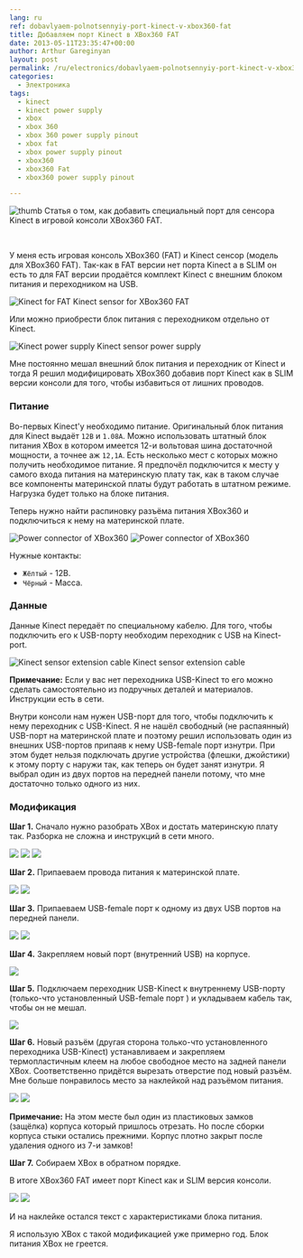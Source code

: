 ```yaml
---
lang: ru
ref: dobavlyaem-polnotsennyiy-port-kinect-v-xbox360-fat
title: Добавляем порт Kinect в XBox360 FAT
date: 2013-05-11T23:35:47+00:00
author: Arthur Gareginyan
layout: post
permalink: /ru/electronics/dobavlyaem-polnotsennyiy-port-kinect-v-xbox360-fat.html
categories:
  - Электроника
tags:
  - kinect
  - kinect power supply
  - xbox
  - xbox 360
  - xbox 360 power supply pinout
  - xbox fat
  - xbox power supply pinout
  - xbox360
  - xbox360 Fat
  - xbox360 power supply pinout

---
```


![thumb](/images/dobavlyaem-polnotsennyiy-port-kinect-v-xbox360-fat/kinect-top-hard-01-top.jpg)
Статья о том, как добавить специальный порт для сенсора Kinect в игровой консоли XBox360 FAT.

&nbsp;
&nbsp;
&nbsp;

У меня есть игровая консоль XBox360 (FAT) и Kinect сенсор (модель для XBox360 FAT). Так-как в FAT версии нет порта Kinect а в SLIM он есть то для FAT версии продаётся комплект Kinect с внешним блоком питания и переходником на USB.

<img src="/images/dobavlyaem-polnotsennyiy-port-kinect-v-xbox360-fat/Kinect-for-FAT.jpg" alt="Kinect for FAT" />
<caption>Kinect sensor for XBox360 FAT</caption>

Или можно приобрести блок питания с переходником отдельно от Kinect.

<img src="/images/dobavlyaem-polnotsennyiy-port-kinect-v-xbox360-fat/Kinect-power-supply.jpg" alt="Kinect power supply" />
<caption>Kinect sensor power supply</caption>

Мне постоянно мешал внешний блок питания и переходник от Kinect и тогда Я решил модифицировать XBox360 добавив порт Kinect как в SLIM версии консоли для того, чтобы избавиться от лишних проводов.


### Питание

Во-первых Kinect'у необходимо питание. Оригинальный блок питания для Kinect выдаёт `12В` и `1.08А`. Можно использовать штатный блок питания XBox в котором имеется 12-и вольтовая шина достаточной мощности, а точнее аж `12,1А`. Есть несколько мест с которых можно получить необходимое питание. Я предпочёл подключится к месту у самого входа питания на материнскую плату так, как в таком случае все компоненты материнской платы будут работать в штатном режиме. Нагрузка будет только на блоке питания.

Теперь нужно найти распиновку разъёма питания XBox360 и подключиться к нему на материнской плате.

<img src="/images/dobavlyaem-polnotsennyiy-port-kinect-v-xbox360-fat/360female.png" alt="Power connector of XBox360" />
<img src="/images/dobavlyaem-polnotsennyiy-port-kinect-v-xbox360-fat/PWRConnector.jpg" alt="Power connector of XBox360" />

Нужные контакты:

* `Жёлтый` - 12В.
* `Чёрный` - Масса.


### Данные

Данные Kinect передаёт по специальному кабелю. Для того, чтобы подключить его к USB-порту необходим переходник с USB на Kinect-port.

<img src="/images/dobavlyaem-polnotsennyiy-port-kinect-v-xbox360-fat/kinect-extension-cable.jpg" alt="Kinect sensor extension cable" />
<caption>Kinect sensor extension cable</caption>

**Примечание:** Если у вас нет переходника USB-Kinect то его можно сделать самостоятельно из подручных деталей и материалов. Инструкции есть в сети.

Внутри консоли нам нужен USB-порт для того, чтобы подключить к нему переходник с USB-Kinect. Я не нашёл свободный (не распаянный) USB-порт на материнской плате и поэтому решил использовать один из внешних USB-портов припаяв к нему USB-female порт изнутри. При этом будет нельзя подключать другие устройства (флешки, джойстики) к этому порту с наружи так, как теперь он будет занят изнутри. Я выбрал один из двух портов на передней панели потому, что мне достаточно только одного из них.


### Модификация

**Шаг 1.** Сначало нужно разобрать XBox и достать материнскую плату так. Разборка не сложна и инструкций в сети много.

<img class="aligncenter" src="/images/dobavlyaem-polnotsennyiy-port-kinect-v-xbox360-fat/IMG_1487.jpg" />
<img class="alignnone" src="/images/dobavlyaem-polnotsennyiy-port-kinect-v-xbox360-fat/IMG_1499.jpg" />
<img class="alignnone" src="/images/dobavlyaem-polnotsennyiy-port-kinect-v-xbox360-fat/IMG_1500.jpg" />

**Шаг 2.** Припаеваем провода питания к материнской плате.

<img class="alignnone" src="/images/dobavlyaem-polnotsennyiy-port-kinect-v-xbox360-fat/IMG_1502.jpg" />
<img class="alignnone" src="/images/dobavlyaem-polnotsennyiy-port-kinect-v-xbox360-fat/IMG_1498.jpg" />

**Шаг 3.** Припаеваем USB-female порт к одному из двух USB портов на передней панели.

<img class="alignnone" src="/images/dobavlyaem-polnotsennyiy-port-kinect-v-xbox360-fat/IMG_1507.jpg" />
<img class="alignnone" src="/images/dobavlyaem-polnotsennyiy-port-kinect-v-xbox360-fat/IMG_1501.jpg" />

**Шаг 4.** Закрепляем новый порт (внутренний USB) на корпусе.

<img class="aligncenter" src="/images/dobavlyaem-polnotsennyiy-port-kinect-v-xbox360-fat/IMG_1496.jpg" />

**Шаг 5.** Подключаем переходник USB-Kinect к внутреннему USB-порту (только-что установленный USB-female порт ) и укладываем кабель так, чтобы он не мешал.

<img class="aligncenter" src="/images/dobavlyaem-polnotsennyiy-port-kinect-v-xbox360-fat/IMG_1493.jpg" />

**Шаг 6.** Новый разъём (другая сторона только-что установленного переходника USB-Kinect) устанавливаем и закрепляем термопластичным клеем на любое свободное место на задней панели XBox. Соответственно придётся вырезать отверстие под новый разъём. Мне больше понравилось место за наклейкой над разъёмом питания.

<img class="alignleft" src="/images/dobavlyaem-polnotsennyiy-port-kinect-v-xbox360-fat/IMG_1494.jpg" />
<img class="alignnone" src="/images/dobavlyaem-polnotsennyiy-port-kinect-v-xbox360-fat/IMG_1495.jpg" />

**Примечание:** На этом месте был один из пластиковых замков (защёлка) корпуса который пришлось отрезать. Но после сборки корпуса стыки остались прежними. Корпус плотно закрыт после удаления одного из 7-и замков!

**Шаг 7.** Собираем XBox в обратном порядке.

В итоге XBox360 FAT имеет порт Kinect как и SLIM версия консоли.

<img class="alignnone" src="/images/dobavlyaem-polnotsennyiy-port-kinect-v-xbox360-fat/IMG_1489.jpg" />
<img class="alignnone" src="/images/dobavlyaem-polnotsennyiy-port-kinect-v-xbox360-fat/IMG_1490.jpg" />

И на наклейке остался текст с характеристиками блока питания.

Я использую XBox с такой модификацией уже примерно год. Блок питания XBox не греется.
